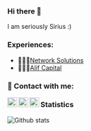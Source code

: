 ### Hi there 👋
I am seriously Sirius :)
### Experiences:
- 👨🏻‍💻[Network Solutions](http://nets.tj)
- 👨🏻‍💻[Alif Capital](https://www.alif.holdings)

### 📱 Contact with me:

[<img align="left" alt="@sc0der | Telegram" width="22px" src="https://img.icons8.com/color/2x/telegram-app--v3.png" />](https://t.me/sc0der/)
[<img align="left" alt="@sc0der | Telegram" width="22px" src="https://img.icons8.com/color/2x/linkedin-circled--v2.png" />](https://www.linkedin.com/in/sirius-sufiew-553298160/)
[<img align="left" alt="@sc0der | Telegram" width="22px" src="https://img.icons8.com/color/2x/twitter-circled--v5.png" />](https://twitter.com/_sc0der/)

### Statistics

![Github stats](https://github-readme-stats.vercel.app/api?username=sc0der&count_private=true&title_color=007AFF&bg_color=25262B&icon_color=007AFF&show_icons=true&text_color=FFFFFF&include_all_commits=true)
